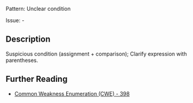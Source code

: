 Pattern: Unclear condition

Issue: -

## Description

Suspicious condition (assignment + comparison); Clarify expression with parentheses.

## Further Reading

* [Common Weakness Enumeration (CWE) - 398](https://cwe.mitre.org/data/definitions/398.html)